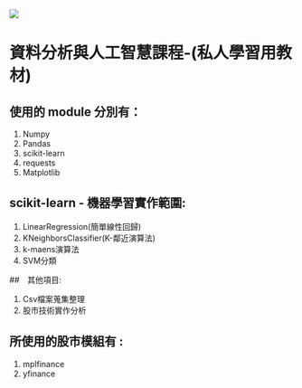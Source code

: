 <img src="https://img.shields.io/badge/%E6%A9%9F%E5%99%A8%E5%AD%B8%E7%BF%92-Python-blue">

# 資料分析與人工智慧課程-(私人學習用教材)

## 使用的 module 分別有：
1. Numpy
2. Pandas
3. scikit-learn
4. requests
5. Matplotlib

## scikit-learn - 機器學習實作範圍:
1. LinearRegression(簡單線性回歸)
2. KNeighborsClassifier(K-鄰近演算法)
3. k-maens演算法
4. SVM分類

##　其他項目:
1. Csv檔案蒐集整理
2. 股市技術實作分析

## 所使用的股市模組有 :
1. mplfinance
2. yfinance

